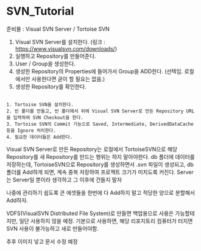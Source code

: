 # SVN_Tutorial
 
준비물 : Visual SVN Server / Tortoise SVN


1. Visual SVN Server를 설치한다. (링크 : https://www.visualsvn.com/downloads/)
2. 실행하고 Repository를 만들어준다.
3. User / Group을 생성한다.
4. 생성한 Repository의 Properties에 들어가서 Group을 ADD한다. (선택임. 로컬에서만 사용한다면 굳이 할 필요는 없음.)
5. 생성한 Repository를 확인한다.

~~~~

1. Tortoise SVN을 설치한다.
2. 빈 폴더를 만들고, 빈 폴더에서 위에 Visual SVN Server로 만든 Repository URL을 입력하여 SVN Checkout을 한다.
3. Tortoise SVN의 Commit 기능으로 Saved, Intermediate, DerivedDataCache 등을 Ignore 처리한다.
4. 필요한 데이터들은 Add한다.

~~~~

Visual SVN Server로 만든 Repository는 로컬에서 TortoiseSVN으로 해당 Repository를 새 Repository를 만드는 행위는 하지 말아야한다.
db 폴더에 데이터를 저장하는데, TortoiseSVN으로 Repository를 생성하면서 .svn 파일이 생성되고, db 폴더를 Add하게 되면, 계속 중복 저장하여 프로젝트 크기가 미치도록 커진다.
Server는 Server일 뿐이라 생각하고 그 이후에 건들지 말자

나중에 관리하기 쉽도록 큰 에셋들을 한번에 다 Add하지 말고 적당한 양으로 분할해서 Add하자.

VDFS(VisualSVN Distributed File System)로 만들면 백업용으로 사용은 가능할테지만, 일단 사용하지 않을 예정.
기본으로 사용하면, 해당 리포지토리 컴퓨터가 터지면 SVN 사용이 불가능하고 새로 만들어야함.

추후 이미지 넣고 문서 수정 예정